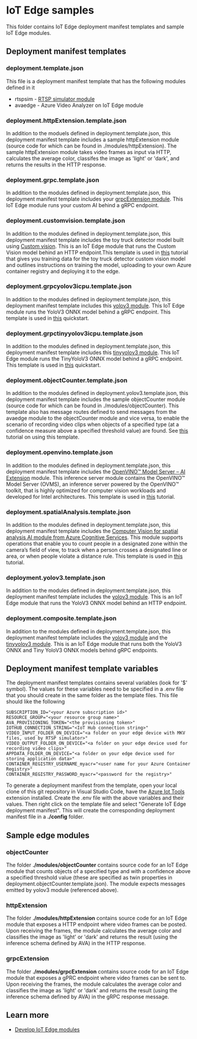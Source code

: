 # IoT Edge samples

This folder contains IoT Edge deployment manifest templates and sample IoT Edge modules.

## Deployment manifest templates

### deployment.template.json

This file is a deployment manifest template that has the following modules defined in it

* rtspsim - [RTSP simulator module](https://github.com/Azure/video-analyzer/tree/main/edge-modules/sources/rtspsim-live555)
* avaedge - Azure Video Analyzer on IoT Edge module

### deployment.httpExtension.template.json

In addition to the moduels defined in deployment.template.json, this deployment manifest template includes a sample httpExtension module (source code for which can be found in ./modules/httpExtension). The sample httpExtension module takes video frames as input via HTTP, calculates the average color, classifes the image as 'light' or 'dark', and returns the results in the HTTP response.


### deployment.grpc.template.json  

In addition to the modules defined in deployment.template.json, this deployment manifest template includes your [grpcExtension module](https://github.com/Azure-Samples/azure-video-analyzer-iot-edge-python/tree/master/src/edge/modules/grpcExtension). This IoT Edge module runs your custom AI behind a gRPC endpoint. 

### deployment.customvision.template.json

In addition to the modules defined in deployment.template.json, this deployment manifest template includes the toy truck detector model built using [Custom vision](https://www.customvision.ai/). This is an IoT Edge module that runs the Custom Vision model behind an HTTP endpoint.This template is used in [this](https://docs.microsoft.com/azure/azure-video-analyzer/video-analyzer-docs/analyze-live-video-custom-vision) tutorial that gives you training data for the toy truck detector custom vision model and outlines instructions on training the model, uploading to your own Azure container registry and deploying it to the edge. 

### deployment.grpcyolov3icpu.template.json  

In addition to the modules defined in deployment.template.json, this deployment manifest template includes this [yolov3 module](https://github.com/Azure/video-analyzer/tree/main/edge-modules/extensions/yolo/yolov3/grpc-cpu). This IoT Edge module runs the YoloV3 ONNX model behind a gRPC endpoint. This template is used in [this](https://aka.ms/ava-grpc-quickstart) quickstart.

### deployment.grpctinyyolov3icpu.template.json  

In addition to the modules defined in deployment.template.json, this deployment manifest template includes this [tinyyolov3 module](https://github.com/Azure/video-analyzer/tree/main/edge-modules/extensions/yolo/tinyyolov3/grpc-cpu). This IoT Edge module runs the TinyYoloV3 ONNX model behind a gRPC endpoint. This template is used in [this](https://aka.ms/ava-grpc-quickstart) quickstart.

### deployment.objectCounter.template.json

In addition to the modules defined in deployment.yolov3.template.json, this deployment manifest template includes the sample objectCounter module (source code for which can be found in ./modules/objectCounter). This template also has message routes defined to send messages from the avaedge module to the objectCounter module and vice versa, to enable the scenario of recording video clips when objects of a specified type (at a confidence measure above a specified threshold value) are found. See [this](https://docs.microsoft.com/azure/azure-video-analyzer/video-analyzer-docs/record-event-based-live-video) tutorial on using this template.

### deployment.openvino.template.json  

In addition to the modules defined in deployment.template.json, this deployment manifest template includes the [OpenVINO™ Model Server – AI Extension](https://aka.ms/ava-intel-ovms) module. This inference server module contains the OpenVINO™ Model Server (OVMS), an inference server powered by the OpenVINO™ toolkit, that is highly optimized for computer vision workloads and developed for Intel architectures. This template is used in [this](https://aka.ms/ava-intel-ovms-tutorial) tutorial.

### deployment.spatialAnalysis.template.json  

In addition to the modules defined in deployment.template.json, this deployment manifest template includes the [Computer Vision for spatial analysis AI module from Azure Cognitive Services](https://docs.microsoft.com/azure/cognitive-services/computer-vision/spatial-analysis-container?tabs=azure-stack-edge). This module supports operations that enable you to count people in a designated zone within the camera’s field of view, to track when a person crosses a designated line or area, or when people violate a distance rule. This template is used in [this](https://aka.ms/ava-spatial-analysis) tutorial.

### deployment.yolov3.template.json

In addition to the modules defined in deployment.template.json, this deployment manifest template includes the [yolov3 module](https://github.com/Azure/video-analyzer/tree/main/edge-modules/extensions/yolo/yolov3/http-cpu). This is an IoT Edge module that runs the YoloV3 ONNX model behind an HTTP endpoint.

### deployment.composite.template.json

In addition to the modules defined in deployment.template.json, this deployment manifest template includes the [yolov3 module](https://github.com/Azure/video-analyzer/tree/main/edge-modules/extensions/yolo/yolov3/grpc-cpu) and the [tinyyolov3 module](https://github.com/Azure/video-analyzer/tree/main/edge-modules/extensions/yolo/tinyyolov3/grpc-cpu). This is an IoT Edge module that runs both the YoloV3 ONNX and Tiny YoloV3 ONNX models behind gRPC endpoints.

## Deployment manifest template variables

The deployment manifest templates contains several variables (look for '$' symbol). The values for these variables need to be specified in a .env file that you should create in the same folder as the template files. This file should like the following

```env
SUBSCRIPTION_ID="<your Azure subscription id>"
RESOURCE_GROUP="<your resource group name>"
AVA_PROVISIONING_TOKEN="<the provisioning token>"
IOTHUB_CONNECTION_STRING="<IoT Hub connection string>"
VIDEO_INPUT_FOLDER_ON_DEVICE="<a folder on your edge device with MKV files, used by RTSP simulator>"
VIDEO_OUTPUT_FOLDER_ON_DEVICE="<a folder on your edge device used for recording video clips>"
APPDATA_FOLDER_ON_DEVICE="<a folder on your edge device used for storing application data>"
CONTAINER_REGISTRY_USERNAME_myacr="<user name for your Azure Container Registry>"
CONTAINER_REGISTRY_PASSWORD_myacr="<password for the registry>"
```

To generate a deployment manifest from the template, open your local clone of this git repository in Visual Studio Code, have the [Azure Iot Tools](https://marketplace.visualstudio.com/items?itemName=vsciot-vscode.azure-iot-tools) extension installed. Create the .env file with the above variables and their values. Then right click on the template file and select "Generate IoT Edge deployment manifest". This will create the corresponding deployment manifest file in a **./config** folder.

## Sample edge modules

### objectCounter

The folder **./modules/objectCounter** contains source code for an IoT Edge module that counts objects of a specified type and with a confidence above a specified threshold value (these are specified as twin properties in deployment.objectCounter.template.json). The module expects messages emitted by yolov3 module (referenced above).

### httpExtension

The folder **./modules/httpExtension** contains source code for an IoT Edge module that exposes a HTTP endpoint where video frames can be posted. Upon receiving the frames, the module calculates the average color and classifies the image as 'light' or 'dark' and returns the result (using the inference schema defined by AVA) in the HTTP response.


### grpcExtension

The folder **./modules/grpcExtension** contains source code for an IoT Edge module that exposes a gPRC endpoint where video frames can be sent to. Upon receiving the frames, the module calculates the average color and classifies the image as 'light' or 'dark' and returns the result (using the inference schema defined by AVA) in the gRPC response message.

## Learn more

* [Develop IoT Edge modules](https://docs.microsoft.com/azure/iot-edge/tutorial-develop-for-linux)

